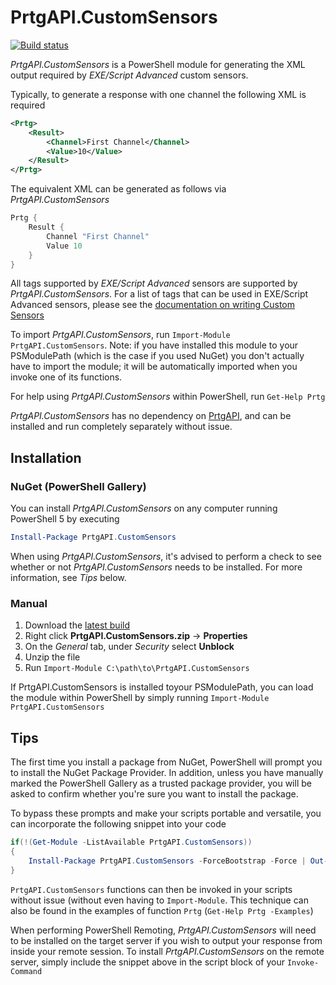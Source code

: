 # PrtgAPI.CustomSensors

[![Build status](https://img.shields.io/appveyor/ci/lordmilko/prtgapi-customsensors.svg)](https://ci.appveyor.com/project/lordmilko/prtgapi-customsensors)

*PrtgAPI.CustomSensors* is a PowerShell module for generating the XML output required by *EXE/Script Advanced* custom sensors.

Typically, to generate a response with one channel the following XML is required

```xml
<Prtg>
    <Result>
        <Channel>First Channel</Channel>
        <Value>10</Value>
    </Result>
</Prtg>
```
The equivalent XML can be generated as follows via *PrtgAPI.CustomSensors*
```powershell
Prtg {
    Result {
        Channel "First Channel"
        Value 10
    }
}
```

All tags supported by *EXE/Script Advanced* sensors are supported by *PrtgAPI.CustomSensors*. For a list of tags that can be used in EXE/Script Advanced sensors, please see the [documentation on writing Custom Sensors](https://prtg.paessler.com/api.htm?tabid=7&username=demo&password=demodemo)

To import *PrtgAPI.CustomSensors*, run `Import-Module PrtgAPI.CustomSensors`. Note: if you have installed this module to your PSModulePath (which is the case if you used NuGet) you don't actually have to import the module; it will be automatically imported when you invoke one of its functions.

For help using *PrtgAPI.CustomSensors* within PowerShell, run `Get-Help Prtg`

*PrtgAPI.CustomSensors* has no dependency on [PrtgAPI](https://github.com/lordmilko/PrtgAPI), and can be installed and run completely separately without issue.

## Installation

### NuGet (PowerShell Gallery)

You can install *PrtgAPI.CustomSensors* on any computer running PowerShell 5 by executing

```powershell
Install-Package PrtgAPI.CustomSensors
```

When using *PrtgAPI.CustomSensors*, it's advised to perform a check to see whether or not *PrtgAPI.CustomSensors* needs to be installed. For more information, see *Tips* below.

### Manual

1. Download the [latest build](https://ci.appveyor.com/api/projects/lordmilko/prtgapi-customsensors/artifacts/PrtgAPI.CustomSensors.zip)
2. Right click **PrtgAPI.CustomSensors.zip** -> **Properties**
3. On the *General* tab, under *Security* select **Unblock**
4. Unzip the file
5. Run `Import-Module C:\path\to\PrtgAPI.CustomSensors`

If PrtgAPI.CustomSensors is installed toyour PSModulePath, you can load the module within PowerShell by simply running `Import-Module PrtgAPI.CustomSensors`

## Tips

The first time you install a package from NuGet, PowerShell will prompt you to install the NuGet Package Provider. In addition, unless you have manually marked the PowerShell Gallery as a trusted package provider, you will be asked to confirm whether you're sure you want to install the package.

To bypass these prompts and make your scripts portable and versatile, you can incorporate the following snippet into your code

```powershell
if(!(Get-Module -ListAvailable PrtgAPI.CustomSensors))
{
    Install-Package PrtgAPI.CustomSensors -ForceBootstrap -Force | Out-Null
}
```

`PrtgAPI.CustomSensors` functions can then be invoked in your scripts without issue (without even having to `Import-Module`. This technique can also be found in the examples of function `Prtg` (`Get-Help Prtg -Examples`)

When performing PowerShell Remoting, *PrtgAPI.CustomSensors* will need to be installed on the target server if you wish to output your response from inside your remote session. To install *PrtgAPI.CustomSensors* on the remote server, simply include the snippet above in the script block of your `Invoke-Command`
